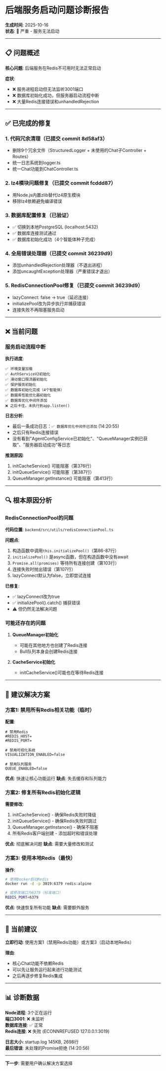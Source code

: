 # 后端服务启动问题诊断报告

**生成时间**: 2025-10-16  
**状态**: 🚨 严重 - 服务无法启动

---

## 📋 问题概述

**核心问题**: 后端服务在Redis不可用时无法正常启动

**症状**:
- ❌ 服务进程启动但无法监听3001端口
- ❌ 数据库初始化成功，但服务器启动流程中断
- ❌ 大量Redis连接错误和unhandledRejection

---

## ✅ 已完成的修复

### 1. 代码冗余清理（已提交 commit 8d58af3）
- 删除9个冗余文件（StructuredLogger + 未使用的Chat子Controller + Routes）
- 统一日志系统到logger.ts
- 统一Chat功能到ChatController.ts

### 2. lz4模块问题修复（已提交 commit fcddd87）
- 用Node.js内置zlib替代lz4原生模块
- 移除lz4依赖避免编译错误

### 3. 数据库配置修复（已验证）
- ✅ 切换到本地PostgreSQL (localhost:5432)
- ✅ 数据库连接测试通过
- ✅ 数据库初始化成功（4个智能体种子完成）

### 4. 全局错误处理器（已提交 commit 36239d9）
- 添加unhandledRejection处理器（不退出进程）
- 添加uncaughtException处理器（严重错误才退出）

### 5. RedisConnectionPool修复（已提交 commit 36239d9）
- lazyConnect: false → true（延迟连接）
- initializePool改为异步执行并捕获错误
- 连接失败不再阻塞服务启动

---

## ❌ 当前问题

### 服务启动流程中断

**执行进度**:
```
✅ 环境变量加载
✅ AuthServiceV2初始化
✅ 滑动窗口限流器初始化
✅ 保护服务初始化
✅ 数据库初始化完成（4个智能体）
✅ 数据库性能优化器初始化
✅ 数据库优化中间件添加
❌ 之后卡住，未执行到app.listen()
```

**日志分析**:
- 最后一条成功日志：`✅ 数据库优化中间件已添加` (14:20:55)
- 之后只有Redis连接错误
- 没有看到"AgentConfigService已初始化"、"QueueManager实例已获取"、"服务器启动成功"等日志

**推测原因**:
1. initCacheService() 可能阻塞（第376行）
2. initQueueService() 可能阻塞（第387行）  
3. QueueManager.getInstance() 可能阻塞（第413行）

---

## 🔍 根本原因分析

### RedisConnectionPool的问题

**代码位置**: `backend/src/utils/redisConnectionPool.ts`

**问题点**:
1. 构造函数中调用`this.initializePool()`（第86-87行）
2. `initializePool()` 是async函数，但在构造函数中没有await
3. `Promise.all(promises)` 等待所有连接创建（第103行）
4. 连接失败时抛出错误（第107行）
5. lazyConnect默认为false，立即尝试连接

**已修复**:
- ✅ lazyConnect改为true
- ✅ initializePool().catch() 捕获错误
- ⚠️  但仍然无法解决问题

### 可能还存在的问题

1. **QueueManager初始化**
   - 可能在其他地方也创建了Redis连接
   - Bull队列本身会创建Redis连接

2. **CacheService初始化**
   - initCacheService()可能也在等待Redis连接

---

## 🎯 建议解决方案

### 方案1: 禁用所有Redis相关功能（临时）

**配置**:
```env
# 禁用Redis
#REDIS_HOST=
#REDIS_PORT=

# 禁用可视化系统
VISUALIZATION_ENABLED=false

# 禁用队列服务
QUEUE_ENABLED=false
```

**优点**: 快速让核心功能运行
**缺点**: 失去缓存和队列能力

### 方案2: 修复所有Redis初始化逻辑

**需要修改**:
1. initCacheService() - 确保Redis失败时降级
2. initQueueService() - 确保Redis失败时跳过
3. QueueManager.getInstance() - 确保不阻塞
4. 所有Redis客户端创建 - 添加超时和错误处理

**优点**: 彻底解决问题
**缺点**: 需要大量修改和测试

### 方案3: 使用本地Redis（最快）

**操作**:
```bash
# 使用Docker启动Redis
docker run -d -p 3019:6379 redis:alpine

# 或修改端口为6379（标准端口）
REDIS_PORT=6379
```

**优点**: 快速恢复所有功能
**缺点**: 需要额外服务

---

## 📝 当前建议

**立即行动**: 使用方案1（禁用Redis功能）或方案3（启动本地Redis）

**理由**:
- 核心Chat功能不依赖Redis
- 可以先让服务运行起来进行功能测试
- 之后再逐步修复Redis集成

---

## 📊 诊断数据

**Node进程**: 3个正在运行  
**端口3001**: ❌ 未监听  
**数据库连接**: ✅ 正常  
**Redis连接**: ❌ 失败 (ECONNREFUSED 127.0.0.1:3019)  

**日志大小**: startup.log 145KB, 2698行  
**最后错误**: 未处理的Promise拒绝 (14:20:56)

---

**下一步**: 需要用户确认解决方案选择

